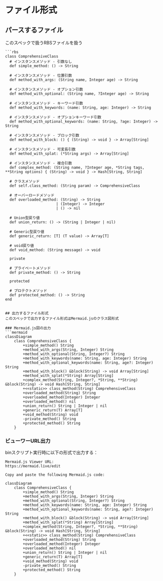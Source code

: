 # ファイル形式

## パースするファイル
このスペックで扱うRBSファイルを扱う

```rbs
```rbs
class ComprehensiveClass
  # インスタンスメソッド - 引数なし
  def simple_method: () -> String
  
  # インスタンスメソッド - 位置引数
  def method_with_args: (String name, Integer age) -> String
  
  # インスタンスメソッド - オプション引数
  def method_with_optional: (String name, ?Integer age) -> String
  
  # インスタンスメソッド - キーワード引数
  def method_with_keywords: (name: String, age: Integer) -> String
  
  # インスタンスメソッド - オプションキーワード引数
  def method_with_optional_keywords: (name: String, ?age: Integer) -> String
  
  # インスタンスメソッド - ブロック引数
  def method_with_block: () { (String) -> void } -> Array[String]
  
  # インスタンスメソッド - 可変長引数
  def method_with_splat: (*String args) -> Array[String]
  
  # インスタンスメソッド - 複合引数
  def complex_method: (String name, ?Integer age, *String tags, **String options) { (String) -> void } -> Hash[String, String]
  
  # クラスメソッド
  def self.class_method: (String param) -> ComprehensiveClass
  
  # オーバーロードメソッド
  def overloaded_method: (String) -> String
                       | (Integer) -> Integer
                       | () -> nil
  
  # Union型戻り値
  def union_return: () -> (String | Integer | nil)
  
  # Generic型戻り値
  def generic_return: [T] (T value) -> Array[T]
  
  # void戻り値
  def void_method: (String message) -> void
  
  private
  
  # プライベートメソッド
  def private_method: () -> String
  
  protected
  
  # プロテクトメソッド
  def protected_method: () -> String
end
```
```

## 出力するファイル形式
このスペックで出力するファイル形式はMermaid.jsのクラス図形式

### Mermaid.js図の出力
```mermaid
classDiagram
    class ComprehensiveClass {
        +simple_method() String
        +method_with_args(String, Integer) String
        +method_with_optional(String, Integer?) String
        +method_with_keywords(name: String, age: Integer) String
        +method_with_optional_keywords(name: String, age?: Integer) String
        +method_with_block() &block(String) -> void Array[String]
        +method_with_splat(*String) Array[String]
        +complex_method(String, Integer?, *String, **String) &block(String) -> void Hash[String, String]
        +<<static>> class_method(String) ComprehensiveClass
        +overloaded_method(String) String
        +overloaded_method(Integer) Integer
        +overloaded_method() nil
        +union_return() String | Integer | nil
        +generic_return(T) Array[T]
        +void_method(String) void
        -private_method() String
        +protected_method() String
    }
```

### ビューワーURL出力
binスクリプト実行時に以下の形式で出力する：

```
Mermaid.js Viewer URL:
https://mermaid.live/edit

Copy and paste the following Mermaid.js code:

classDiagram
    class ComprehensiveClass {
        +simple_method() String
        +method_with_args(String, Integer) String
        +method_with_optional(String, Integer?) String
        +method_with_keywords(name: String, age: Integer) String
        +method_with_optional_keywords(name: String, age?: Integer) String
        +method_with_block() &block(String) -> void Array[String]
        +method_with_splat(*String) Array[String]
        +complex_method(String, Integer?, *String, **String) &block(String) -> void Hash[String, String]
        +<<static>> class_method(String) ComprehensiveClass
        +overloaded_method(String) String
        +overloaded_method(Integer) Integer
        +overloaded_method() nil
        +union_return() String | Integer | nil
        +generic_return(T) Array[T]
        +void_method(String) void
        -private_method() String
        +protected_method() String
    }
```